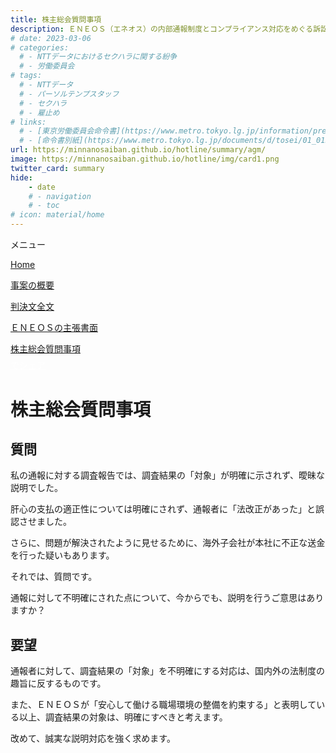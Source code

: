 ```yaml
---
title: 株主総会質問事項
description: ＥＮＥＯＳ（エネオス）の内部通報制度とコンプライアンス対応をめぐる訴訟について、公平にＥＮＥＯＳ側の主張も公表し、山田悠一郎裁判官・坂巻陽士裁判官の判決文を通じて、日本の通報窓口における透明性や調査対応を検証しています。
# date: 2023-03-06
# categories:
  # - NTTデータにおけるセクハラに関する紛争
  # - 労働委員会
# tags:
  # - NTTデータ
  # - パーソルテンプスタッフ
  # - セクハラ
  # - 雇止め
# links:
  # - [東京労働委員会命令書](https://www.metro.tokyo.lg.jp/information/press/2024/03/2024030701)
  # - [命令書別紙](https://www.metro.tokyo.lg.jp/documents/d/tosei/01_01b_02)
url: https://minnanosaiban.github.io/hotline/summary/agm/
image: https://minnanosaiban.github.io/hotline/img/card1.png
twitter_card: summary
hide:
    - date
    # - navigation
    # - toc
# icon: material/home
---
```


<div class="hamburger" onclick="toggleMenu()"> <i class="fa-solid fa-bars"></i> メニュー</div>
<div id="mobileMenu" class="mobile-menu">
  <p class="mobile small doc pad1">
    <i class="fa-solid fa-house"></i> <a href="https://minnanosaiban.github.io/hotline/" class="arrow-link-small">Home</a>
  </p>
  <p class="mobile small doc pad1">
    <i class="bi bi-chevron-compact-right"></i>
    <a href="https://minnanosaiban.github.io/hotline/summary/" class="arrow-link-small">事案の概要</a>
  </p>
  <p class="mobile small doc pad1">
    <i class="bi bi-chevron-compact-right"></i>
    <a href="https://minnanosaiban.github.io/hotline/judgment/" class="arrow-link-small">判決文全文</a>
  </p>
  <p class="mobile small doc pad1">
    <i class="bi bi-chevron-compact-right"></i>
    <a href="https://minnanosaiban.github.io/hotline/argument/" class="arrow-link-small">ＥＮＥＯＳの主張書面</a>
  </p>
  <p class="mobile small doc pad1" style="margin-bottom: 0.4rem !important;">
    <i class="bi bi-chevron-compact-right"></i>
    <a href="https://minnanosaiban.github.io/hotline/summary/agm/" class="arrow-link-small">株主総会質問事項</a>
  </p>
</div>

<p style="margin: 0;">
  <a href="https://twitter.com/share?url=https://minnanosaiban.github.io/hotline/summary/agm/ &text=株主総会質問事項 - ＥＮＥＯＳの内部通報制度に関する訴訟について"
     target="_blank" class="x-share" style="color: #FFFFFF;">
    <i class="fa-brands fa-x-twitter"></i> でシェア
  </a>
</p>

# 株主総会質問事項

## 質問
<div class="nt-cards nt-grid cols-1" style="margin-top: 0rem !important; margin-bottom: 0rem !important;">
    <div class="nt-card">
        <div class="nt-card-content">
            <p class="card-text">私の通報に対する調査報告では、調査結果の「対象」が明確に示されず、曖昧な説明でした。</p>            
            <p class="card-text">肝心の支払の適正性については明確にされず、通報者に「法改正があった」と誤認させました。</p>
            <p class="card-text">さらに、問題が解決されたように見せるために、海外子会社が本社に不正な送金を行った疑いもあります。</p>
            <p class="card-text kasen">それでは、質問です。</p>
            <p class="card-text">通報に対して不明確にされた点について、今からでも、説明を行うご意思はありますか？</p>
        </div>
    </div>
</div>

## 要望
<div class="nt-cards nt-grid cols-1" style="margin-top: 0rem !important; margin-bottom: 0rem !important;">
    <div class="nt-card">
        <div class="nt-card-content">
            <p class="card-text">通報者に対して、調査結果の「対象」を不明確にする対応は、国内外の法制度の趣旨に反するものです。</p>            
            <p class="card-text">また、ＥＮＥＯＳが「安心して働ける職場環境の整備を約束する」と表明している以上、調査結果の対象は、明確にすべきと考えます。</p>
            <p class="card-text">改めて、誠実な説明対応を強く求めます。</p>
        </div>
    </div>
</div>